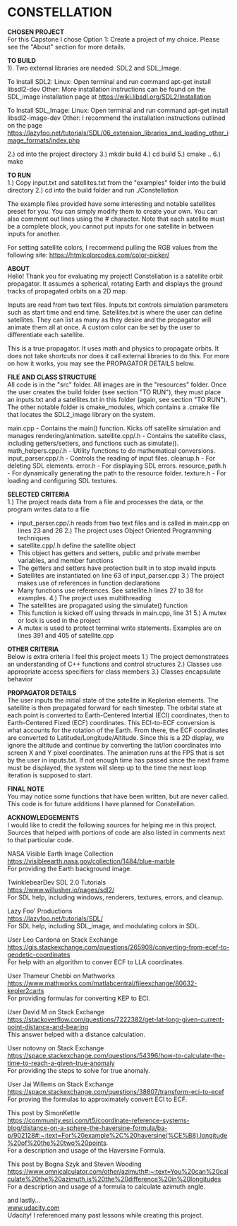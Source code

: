 # CONSTELLATION

**CHOSEN PROJECT**  
For this Capstone I chose Option 1: Create a project of my choice.
Please see the "About" section for more details.

**TO BUILD**  
1). Two external libraries are needed: SDL2 and SDL_Image.

To Install SDL2:
Linux: Open terminal and run command 
apt-get install libsdl2-dev
Other: More installation instructions can be found on the SDL_image installation page at https://wiki.libsdl.org/SDL2/Installation

To Install SDL_Image:
Linux: Open terminal and run command 
apt-get install libsdl2-image-dev
Other: I recommend the installation instructions outlined on the page https://lazyfoo.net/tutorials/SDL/06_extension_libraries_and_loading_other_image_formats/index.php

2.) cd into the project directory
3.) mkdir build
4.) cd build
5.) cmake ..
6.) make

**TO RUN**  
1.) Copy input.txt and satellites.txt from the "examples" folder into the build directory
2.) cd into the build folder and run ./Constellation

The example files provided have some interesting and notable satellites preset for you. You can simply modify them to create your own. You can also comment out lines using the # character. Note that each satellite must be a complete block, you cannot put inputs for one satellite in between inputs for another.

For setting satellite colors, I recommend pulling the RGB values from the following site: https://htmlcolorcodes.com/color-picker/

**ABOUT**  
Hello! Thank you for evaluating my project!
Constellation is a satellite orbit propagator. It assumes a spherical, rotating Earth and displays the ground tracks of propagated orbits on a 2D map.

Inputs are read from two text files. Inputs.txt controls simulation parameters such as start time and end time. Satellites.txt is where the user can define satellites. They can list as many as they desire and the propagator will animate them all at once. A custom color can be set by the user to differentiate each satellite.

This is a true propagator. It uses math and physics to propagate orbits. It does not take shortcuts nor does it call external libraries to do this. For more on how it works, you may see the PROPAGATOR DETAILS below.

**FILE AND CLASS STRUCTURE**  
All code is in the "src" folder. All images are in the "resources" folder. Once the user creates the build folder (see section "TO RUN"), they must place an inputs.txt and a satellites.txt in this folder (again, see section "TO RUN"). The other notable folder is cmake_modules, which contains a .cmake file that locates the SDL2_image library on the system.

main.cpp            - Contains the main() function. Kicks off satellite simulation and manages rendering/animation.
satellite.cpp/.h    - Contains the satellite class, including getters/setters, and functions such as simulate().
math_helpers.cpp/.h - Utility functions to do mathematical conversions.
input_parser.cpp/.h - Controls the reading of input files.
cleanup.h           - For deleting SDL elements.
error.h             - For displaying SDL errors.
resource_path.h     - For dynamically generating the path to the resource folder.
texture.h           - For loading and configuring SDL textures.

**SELECTED CRITERIA**  
1.) The project reads data from a file and processes the data, or the program writes data to a file
- input_parser.cpp/.h reads from two text files and is called in main.cpp on lines 23 and 26
2.) The project uses Object Oriented Programming techniques
- satellite.cpp/.h define the satellite object
- This object has getters and setters, public and private member variables, and member functions
- The getters and setters have protection built in to stop invalid inputs
- Satellites are instantiated on line 63 of input_parser.cpp
3.) The project makes use of references in function declarations
- Many functions use references. See satellite.h lines 27 to 38 for examples.
4.) The project uses multithreading
- The satellites are propagated using the simulate() function
- This function is kicked off using threads in main.cpp, line 31
5.) A mutex or lock is used in the project
- A mutex is used to protect terminal write statements. Examples are on lines 391 and 405 of satellite.cpp

**OTHER CRITERIA**  
Below is extra criteria I feel this project meets
1.) The project demonstratees an understanding of C++ functions and control structures
2.) Classes use appropriate access specifiers for class members
3.) Classes encapsulate behavior

**PROPAGATOR DETAILS**  
The user inputs the initial state of the satellite in Keplerian elements. The satellite is then propagated forward for each timestep. The orbital state at each point is converted to Earth-Centered Intertial (ECI) coordinates, then to Earth-Centered Fixed (ECF) coordinates. This ECI-to-ECF conversion is what accounts for the rotation of the Earth. From there, the ECF coordinates are converted to Latitude/Longitude/Altitude. Since this is a 2D display, we ignore the altitude and continue by converting the lat/lon coordinates into screen X and Y pixel coordinates.
The animation runs at the FPS that is set by the user in inputs.txt. If not enough time has passed since the next frame must be displayed, the system will sleep up to the time the next loop iteration is supposed to start.

**FINAL NOTE**  
You may notice some functions that have been written, but are never called. This code is for future additions I have planned for Constellation.

**ACKNOWLEDGEMENTS**  
I would like to credit the following sources for helping me in this project. Sources that helped with portions of code are also listed in comments next to that particular code.

NASA Visible Earth Image Collection  
https://visibleearth.nasa.gov/collection/1484/blue-marble  
For providing the Earth background image.  

TwinklebearDev SDL 2.0 Tutorials  
https://www.willusher.io/pages/sdl2/  
For SDL help, including windows, renderers, textures, errors, and cleanup.  

Lazy Foo' Productions  
https://lazyfoo.net/tutorials/SDL/  
For SDL help, including SDL_image, and modulating colors in SDL.  

User Leo Cardona on Stack Exchange  
https://gis.stackexchange.com/questions/265909/converting-from-ecef-to-geodetic-coordinates  
For help with an algorithm to conver ECF to LLA coordinates.  

User Thameur Chebbi on Mathworks  
https://www.mathworks.com/matlabcentral/fileexchange/80632-kepler2carts  
For providing formulas for converting KEP to ECI.  

User David M on Stack Exchange  
https://stackoverflow.com/questions/7222382/get-lat-long-given-current-point-distance-and-bearing  
This answer helped with a distance calculation.  

User notovny on Stack Exchange  
https://space.stackexchange.com/questions/54396/how-to-calculate-the-time-to-reach-a-given-true-anomaly  
For providing the steps to solve for true anomaly.  

User Jai Willems on Stack Exchange  
https://space.stackexchange.com/questions/38807/transform-eci-to-ecef  
For proving the formulas to approximately convert ECI to ECF.  

This post by SimonKettle  
https://community.esri.com/t5/coordinate-reference-systems-blog/distance-on-a-sphere-the-haversine-formula/ba-p/902128#:~:text=For%20example%2C%20haversine(%CE%B8),longitude%20of%20the%20two%20points.  
For a description and usage of the Haversine Formula.  

This post by Bogna Szyk and Steven Wooding  
https://www.omnicalculator.com/other/azimuth#:~:text=You%20can%20calculate%20the%20azimuth,is%20the%20difference%20in%20longitudes  
For a description and usage of a formula to calculate azimuth angle.  

and lastly...  
www.udacity.com  
Udacity! I referenced many past lessons while creating this project.  
